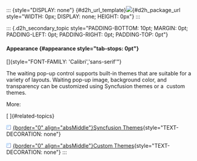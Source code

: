 ::: {style="DISPLAY: none"}
[](ms-xhelp:///?Id=d2h_url_template){#d2h_url_template}![](!package_url!){#d2h_package_url style="WIDTH: 0px; DISPLAY: none; HEIGHT: 0px"}
:::

::: {.d2h_secondary_topic style="PADDING-BOTTOM: 10pt; MARGIN: 0pt; PADDING-LEFT: 0pt; PADDING-RIGHT: 0pt; PADDING-TOP: 0pt"}
#### Appearance {#appearance style="tab-stops: 0pt"}

[]{style="FONT-FAMILY: 'Calibri','sans-serif'"} 

The waiting pop-up control supports built-in themes that are suitable for a variety of layouts. Waiting pop-up image, background color, and transparency can be customized using Syncfusion themes or a  custom themes.

More:

[ ]{#related-topics}

[![](button.gif){border="0" align="absMiddle"}Syncfusion Themes](ms-xhelp:///?Id=04102dca-8e9d-4b21-a28d-e103bdffcbbd){style="TEXT-DECORATION: none"}

[![](button.gif){border="0" align="absMiddle"}Custom Themes](ms-xhelp:///?Id=17f66871-05f7-4e85-8d43-5f8dc73bc142){style="TEXT-DECORATION: none"}
:::
